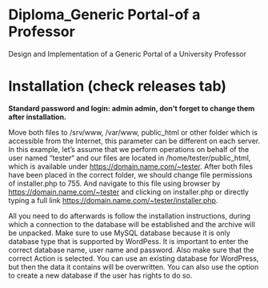# Diploma_Generic Portal-of a Professor
 Design and Implementation of a Generic Portal of a University Professor
 
 

 
 
 # Installation (check releases tab)
 
**Standard password and login: admin admin, don't forget to change them after installation.**
 
Move both files to /srv/www, /var/www, public_html or other folder which
is accessible from the Internet, this parameter can be different on each server. In this
example, let’s assume that we perform operations on behalf of the user named “tester“
and our files are located in /home/tester/public_html, which is available under
https://domain.name.com/~tester. After both files have been placed in the correct
folder, we should change file permissions of installer.php to 755. And navigate to this file
using browser by https://domain.name.com/~tester and clicking on installer.php or
directly typing a full link https://domain.name.com/~tester/installer.php.

All you need to do afterwards is follow the installation instructions, during which a
connection to the database will be established and the archive will be unpacked. Make sure to
use MySQL database because it is only database type that is supported by WordPess.
It is important to enter the correct database name, user name and password. Also make sure
that the correct Action is selected. You can use an existing database for WordPress, but
then the data it contains will be overwritten. You can also use the option to create a new database
if the user has rights to do so.
